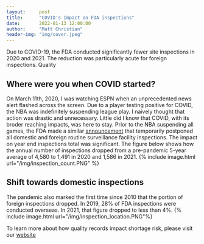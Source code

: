 ```yaml
---
layout:     post
title:      "COVID's Impact on FDA inspections"
date:       2022-01-13 12:00:00
author:     "Matt Christian"
header-img: "img/cover.jpeg"
---
```

Due to COVID-19, the FDA conducted significantly fewer site inspections in 2020 and 2021.
The reduction was particularly acute for foreign inspections.
<span class="label label-primary">Quality</span>
<!-- <span class="label label-success">Success Label</span>
<span class="label label-info">Info Label</span>
<span class="label label-warning">Warning Label</span> -->
<!--more-->

## Where were you when COVID started?
On March 11th, 2020, I was watching ESPN when an unprecedented news alert flashed across the screen. Due to a player testing positive for COVID, the NBA was indefinitely suspending league play. I naively thought that action was drastic and unnecessary. Little did I know that COVID, with its broder reaching impacts, was here to stay. Prior to the NBA suspending all games, the FDA made a similar [announcement](https://www.fda.gov/news-events/press-announcements/coronavirus-disease-2019-covid-19-update-foreign-inspections) that temporarily postponed all domestic and foreign routine surveillance facility inspections. The impact on year end inspections total was significant. The figure below shows how the annual number of inspections dropped from a pre-pandemic 5-year average of 4,580 to 1,491 in 2020 and 1,586 in 2021.
{% include image.html url="/img/inspection_count.PNG" %}

## Shift towards domestic inspections

The pandemic also marked the first time since 2010 that the portion of foreign inspections dropped. In 2019, 28% of FDA inspections were conducted overseas. In 2021, that figure dropped to less than 4%.
{% include image.html url="/img/inspection_location.PNG"%}

To learn more about how quality records impact shortage risk, please visit our [website](https://www.usp.org/supply-chain/medicine-supply-map)